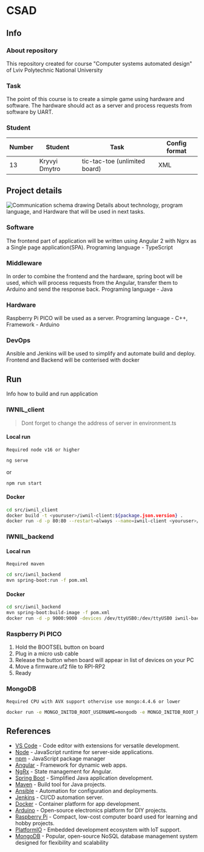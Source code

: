 # CSAD

## Info
### About repository
This repository created for course "Computer systems automated design" of Lviv Polytechnic National University

### Task
The point of this course is to create a simple game using hardware and software. The hardware should act as a server and process requests from software by UART.

### Student
| Number | Student | Task | Config format|
| ------ | ------- | ---- | ------------ |
| 13 | Kryvyi Dmytro | tic-tac-toe (unlimited board) | XML |

## Project details
![Communication schema drawing](https://github.com/dimoybiyca/csdt2024ki49kryvyidmytro13/blob/feature/develop/task3/media/Communication_Schema.jpg?raw=true)
Details about technology, program language, and Hardware that will be
used in next tasks.
### Software
The frontend part of application will be written using Angular 2 with Ngrx as a Single page application(SPA). Programing language - TypeScript

### Middleware
In order to combine the frontend and the hardware, spring boot will be used, which will process requests from the Angular, transfer them to Arduino and send the response back. Programing language - Java

### Hardware
Raspberry Pi PICO will be used as a server. Programing language - C++, Framework - Arduino

### DevOps
Ansible and Jenkins will be used to simplify and automate build and deploy. Frontend and Backend will be conterised with docker

## Run
Info how to build and run application
### IWNIL_client
> Dont forget to change the address of server in environment.ts
#### Local run
`Required node v16 or higher`
 ```sh 
 ng serve
 ```
 or
 ```sh 
 npm run start
 ```
#### Docker
 ```sh 
 cd src/iwnil_client
 docker build -t <youruser>/iwnil-client:${package.json.version} .
 docker run -d -p 80:80 --restart=always --name=iwnil-client <youruser>/iwnil-client:${package.json.version}
 ```
 
### IWNIL_backend
#### Local run
`Required maven`
 ```sh
 cd src/iwnil_backend
 mvn spring-boot:run -f pom.xml
 ```
#### Docker
 ```sh 
 cd src/iwnil_backend
 mvn spring-boot:build-image -f pom.xml
 docker run -d -p 9000:9000 -devices /dev/ttyUSB0:/dev/ttyUSB0 iwnil-backend:<version>
 ```
### Raspberry Pi PICO
1. Hold the BOOTSEL button on board
2. Plug in a micro usb cable
3. Release the button when board will appear in list of devices on your PC
4. Move a firmware.uf2 file to RPI-RP2
5. Ready

### MongoDB
`Required CPU with AVX support othervise use mongo:4.4.6 or lower`
```sh
docker run -e MONGO_INITDB_ROOT_USERNAME=mongodb -e MONGO_INITDB_ROOT_PASSWORD=mongodb -p 27017:27017 -d mongo
```

## References
- [VS Code] - Code editor with extensions for versatile development.
- [Node] - JavaScript runtime for server-side applications.
- [npm] - JavaScript package manager
- [Angular] - Framework for dynamic web apps.
- [NgRx] - State management for Angular.
- [Spring Boot] - Simplified Java application development.
- [Maven] - Build tool for Java projects.
- [Ansible] - Automation for configuration and deployments.
- [Jenkins] - CI/CD automation server.
- [Docker] - Container platform for app development.
- [Arduino] - Open-source electronics platform for DIY projects.
- [Raspberry Pi] - Compact, low-cost computer board used for learning and hobby projects.
- [PlatformIO] - Embedded development ecosystem with IoT support.
- [MongoDB] - Popular, open-source NoSQL database management system designed for flexibility and scalability

[Raspberry Pi]: <https://www.raspberrypi.com/>
[MongoDB]: <https://www.mongodb.com/>
[VS Code]: <https://code.visualstudio.com/>
[Angular]: <https://angular.io/>
[NgRx]: <https://ngrx.io/>
[Node]: <https://nodejs.org/en>
[npm]: <https://docs.npmjs.com/downloading-and-installing-node-js-and-npm>
[Spring Boot]: <https://spring.io/projects/spring-boot>
[Maven]: <https://maven.apache.org/>
[Ansible]: <https://docs.ansible.com/>
[Jenkins]: <https://www.jenkins.io/>
[Docker]: <https://www.docker.com/>
[Arduino]: <https://www.arduino.cc/>
[PlatformIO]: <https://platformio.org/install/cli>

